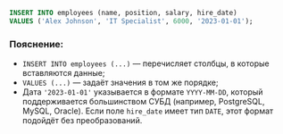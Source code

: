 ```sql
INSERT INTO employees (name, position, salary, hire_date)
VALUES ('Alex Johnson', 'IT Specialist', 6000, '2023-01-01');
```
### Пояснение:
- `INSERT INTO employees (...)` — перечисляет столбцы, в которые вставляются данные;
- `VALUES (...)` — задаёт значения в том же порядке;
- Дата `'2023-01-01'` указывается в формате `YYYY-MM-DD`, который поддерживается большинством СУБД (например, PostgreSQL, MySQL, Oracle).
Если поле `hire_date` имеет тип `DATE`, этот формат подойдёт без преобразований.